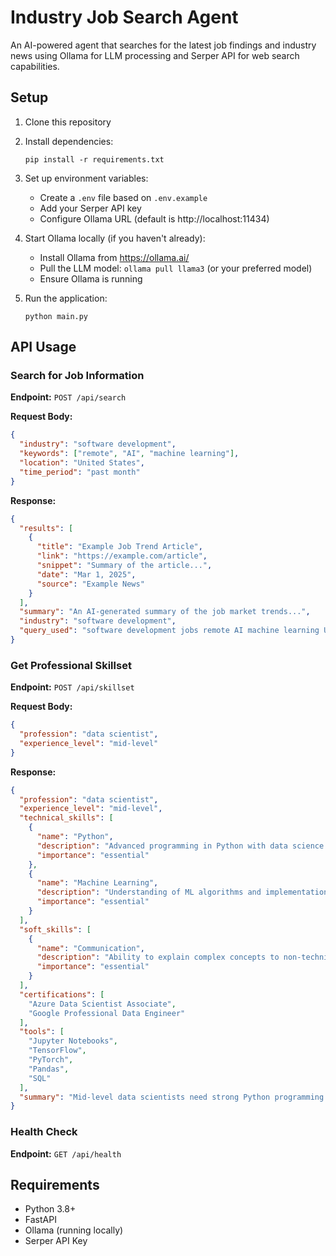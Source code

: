 # Industry Job Search Agent

An AI-powered agent that searches for the latest job findings and industry news using Ollama for LLM processing and Serper API for web search capabilities.

## Setup

1. Clone this repository

2. Install dependencies:
   ```
   pip install -r requirements.txt
   ```

3. Set up environment variables:
   - Create a `.env` file based on `.env.example`
   - Add your Serper API key
   - Configure Ollama URL (default is http://localhost:11434)

4. Start Ollama locally (if you haven't already):
   - Install Ollama from https://ollama.ai/
   - Pull the LLM model: `ollama pull llama3` (or your preferred model)
   - Ensure Ollama is running

5. Run the application:
   ```
   python main.py
   ```

## API Usage

### Search for Job Information

**Endpoint:** `POST /api/search`

**Request Body:**
```json
{
  "industry": "software development",
  "keywords": ["remote", "AI", "machine learning"],
  "location": "United States",
  "time_period": "past month"
}
```

**Response:**
```json
{
  "results": [
    {
      "title": "Example Job Trend Article",
      "link": "https://example.com/article",
      "snippet": "Summary of the article...",
      "date": "Mar 1, 2025",
      "source": "Example News"
    }
  ],
  "summary": "An AI-generated summary of the job market trends...",
  "industry": "software development",
  "query_used": "software development jobs remote AI machine learning United States past month"
}
```

### Get Professional Skillset

**Endpoint:** `POST /api/skillset`

**Request Body:**
```json
{
  "profession": "data scientist",
  "experience_level": "mid-level"
}
```

**Response:**
```json
{
  "profession": "data scientist",
  "experience_level": "mid-level",
  "technical_skills": [
    {
      "name": "Python",
      "description": "Advanced programming in Python with data science libraries",
      "importance": "essential"
    },
    {
      "name": "Machine Learning",
      "description": "Understanding of ML algorithms and implementation",
      "importance": "essential"
    }
  ],
  "soft_skills": [
    {
      "name": "Communication",
      "description": "Ability to explain complex concepts to non-technical stakeholders",
      "importance": "essential"
    }
  ],
  "certifications": [
    "Azure Data Scientist Associate",
    "Google Professional Data Engineer"
  ],
  "tools": [
    "Jupyter Notebooks",
    "TensorFlow",
    "PyTorch",
    "Pandas",
    "SQL"
  ],
  "summary": "Mid-level data scientists need strong Python programming skills with ML implementation experience..."
}
```

### Health Check

**Endpoint:** `GET /api/health`

## Requirements

- Python 3.8+
- FastAPI
- Ollama (running locally)
- Serper API Key